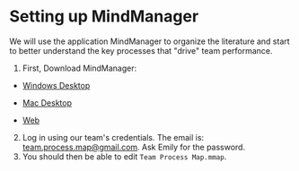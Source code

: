 # Setting up MindManager
We will use the application MindManager to organize the literature and start to better understand the key processes that "drive" team performance.

1. First, Download MindManager:

- [Windows Desktop](https://urldefense.com/v3/__https://www.mindmanager.com/mm-win-exe__;!!IBzWLUs!U2AFBspIH-bEQ1Gewua4mpgLUlZtXP7fn2vbcwKPJbGZc8m-uyButCJ9sxAr5vco_mFeXcCwzYZQ3jolcmwIri_Yhww$)

- [Mac Desktop](https://urldefense.com/v3/__https://www.mindmanager.com/mm-mac-dmg__;!!IBzWLUs!U2AFBspIH-bEQ1Gewua4mpgLUlZtXP7fn2vbcwKPJbGZc8m-uyButCJ9sxAr5vco_mFeXcCwzYZQ3jolcmwIJYK4Hpo$)

- [Web](https://urldefense.com/v3/__https://app.mindmanager.com__;!!IBzWLUs!U2AFBspIH-bEQ1Gewua4mpgLUlZtXP7fn2vbcwKPJbGZc8m-uyButCJ9sxAr5vco_mFeXcCwzYZQ3jolcmwI4x6rCFI$)

2. Log in using our team's credentials. The email is: <team.process.map@gmail.com>. Ask Emily for the password.
3. You should then be able to edit `Team Process Map.mmap`.
